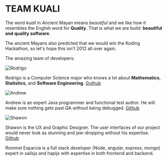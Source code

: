 
TEAM KUALI
==========

The word *kuali* in Ancient Mayan means *beautiful* and we like how it resembles the English word for **Quality**. That is what we are build: **beautiful and quality software**.

The ancient Mayans also predicted that we would win the Koding Hackathon, so let's hope this isn't 2012 all over again. 

The amazing team of developers:

![Rodrigo](https://avatars3.githubusercontent.com/u/1141128?v=3&s=400)


Rodrigo is a Computer Science major who knows a lot about **Mathematics**, **Statistics**, and **Software Engineering**. [Guthub](https://github.com/kouryuu)

![Andrew](https://avatars2.githubusercontent.com/u/6120041?v=3&s=460)

Andrew is an expert Java programmer and functional test author. He will make sure nothing gets past QA without being debugged. [Github](https://github.com/abreksa4)

![Shawon](https://koding.com/-/image/cache?endpoint=crop&grow=true&width=300&height=300&url=https%3A%2F%2Fkoding-client.s3.amazonaws.com%2Fuser%2Fitsmeshawon%2Favatar-1416113965511)

Shawon is the UX and Graphic Designer. The user interfaces of our project would never look as stunning and jaw-dropping without his expertise. [Github](https://github.com/newscredshawon)

Rommel Esparcia is a full stack developer (Node, angular, express, mongo) expert in sailsjs and hapijs with expertise in both frontend and backend.


